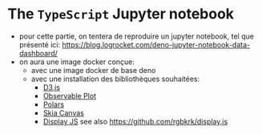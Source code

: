 
# The `TypeScript` Jupyter notebook

* pour cette partie, on tentera de reproduire un jupyter notebook, tel que présenté ici: https://blog.logrocket.com/deno-jupyter-notebook-data-dashboard/
* on aura une image docker conçue:
  * avec une image docker de base deno
  * avec une installation des bibliothèques souhaitées: 
    * [D3.js](https://github.com/d3/d3)
    * [Observable Plot](https://github.com/observablehq/plot)
    * [Polars](https://github.com/pola-rs/nodejs-polars)
    * [Skia Canvas](https://github.com/samizdatco/skia-canvas)
    * [Display JS](https://deno.land/x/display@v0.1.1/mod.ts) see also https://github.com/rgbkrk/display.js
<!--
    * avec une image de base issue des standards officiels : https://github.com/jupyter/docker-stacks/tree/main/images/

-->